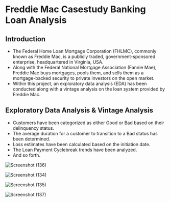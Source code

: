 # Freddie Mac Casestudy Banking Loan Analysis
## Introduction
- The Federal Home Loan Mortgage Corporation (FHLMC), commonly known as Freddie Mac, 
is a publicly traded, government-sponsored enterprise, headquartered in Virginia, USA.
- Along with the Federal National Mortgage Association (Fannie Mae), Freddie Mac buys 
mortgages, pools them, and sells them as a mortgage-backed security to private investors on 
the open market.
- Within this project, an exploratory data analysis (EDA) has been conducted along with a vintage analysis on the loan system provided by Freddie Mac.

 ## Exploratory Data Analysis & Vintage Analysis
 - Customers have been categorized as either Good or Bad based on their delinquency status.
- The average duration for a customer to transition to a Bad status has been determined.
- Loss estimates have been calculated based on the initiation date.
- The Loan Payment Cyclebreak trends have been analyzed.
- And so forth.

![Screenshot (136)](https://github.com/Pratham0311Arya/Freddie-Mac-Case-study---Banking-Loan-Analysis/assets/143388323/30adcbc1-ef85-4e8d-87fe-e4f7c0193500)

![Screenshot (134)](https://github.com/Pratham0311Arya/Freddie-Mac-Case-study---Banking-Loan-Analysis/assets/143388323/cd10a710-bb88-4cab-a4cc-83e9a3597f90)

![Screenshot (135)](https://github.com/Pratham0311Arya/Freddie-Mac-Case-study---Banking-Loan-Analysis/assets/143388323/db4d9cca-92ac-4060-aa7a-77eedc2e3bad)

![Screenshot (137)](https://github.com/Pratham0311Arya/Freddie-Mac-Case-study---Banking-Loan-Analysis/assets/143388323/80634ca1-e170-47ab-89f9-7e7636224a68)





